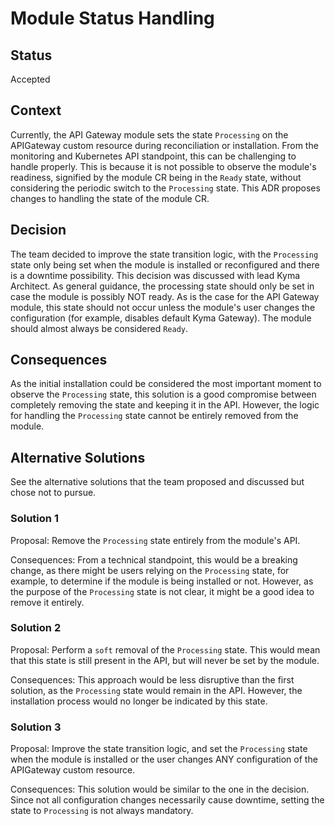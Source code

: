 # Module Status Handling

## Status
Accepted

## Context

Currently, the API Gateway module sets the state `Processing` on the APIGateway custom resource during reconciliation or installation.
From the monitoring and Kubernetes API standpoint, this can be challenging to handle properly. This is because it is not possible to observe the module's readiness, signified by the module CR being in the `Ready` state, without considering the periodic switch to the `Processing` state. This ADR proposes changes to handling the state of the module CR.

## Decision                                                                                                                                                                                                                                                                                                                                                                                                                             
The team decided to improve the state transition logic, with the `Processing` state only being set when the module is installed or reconfigured and there is a downtime possibility.
This decision was discussed with lead Kyma Architect. As general guidance, the processing state should only be set in case the module is possibly NOT ready. As is the case for the API Gateway module, this state should not occur unless the module's user changes the configuration (for example, disables default Kyma Gateway). The module should almost always be considered `Ready`.

## Consequences
As the initial installation could be considered the most important moment to observe the `Processing` state,
this solution is a good compromise between completely removing the state and keeping it in the API. However, the logic for handling
the `Processing` state cannot be entirely removed from the module.

## Alternative Solutions
See the alternative solutions that the team proposed and discussed but chose not to pursue.

### Solution 1

Proposal: Remove the `Processing` state entirely from the module's API.

Consequences: From a technical standpoint, this would be a breaking change, as there might be users relying on the `Processing` state,
for example, to determine if the module is being installed or not.
However, as the purpose of the `Processing` state is not clear, it might be a good idea to remove it entirely.

### Solution 2

Proposal: Perform a `soft` removal of the `Processing` state. 
This would mean that this state is still present in the API, but will never be set by the module.

Consequences: This approach would be less disruptive than the first solution, as the `Processing` state would remain in the API. 
However, the installation process would no longer be indicated by this state.

### Solution 3

Proposal: Improve the state transition logic, and set the `Processing` state when the module is installed or the user changes ANY configuration of the APIGateway custom resource.

Consequences: This solution would be similar to the one in the decision. Since not all configuration changes necessarily cause downtime, setting the state to `Processing` is not always mandatory.
